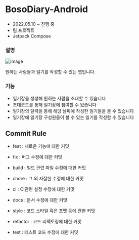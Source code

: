 # BosoDiary-Android
- 2022.05.10 ~ 진행 중
- 팀 프로젝트
- Jetpack Compose

### 설명
![image](https://user-images.githubusercontent.com/65935582/170906566-d74f2a79-d079-4188-9139-19f30fab024b.png)

원하는 사람들과 일기를 작성할 수 있는 앱입니다.

### 기능

- 일기장을 생성해 원하는 사람을 초대할 수 있습니다
- 초대코드를 통해 일기장에 참여할 수 있습니다
- 일기장의 달력을 통해 해당 날짜에 작성한 일기들을 볼 수 있습니다
- 일기장에 일기장 구성원들이 볼 수 있는 일기를 작성할 수 있습니다

## Commit Rule
- feat : 새로운 기능에 대한 커밋
  
- fix : 버그 수정에 대한 커밋
  
- build : 빌드 관련 파일 수정에 대한 커밋
  
- chore : 그 외 자잘한 수정에 대한 커밋
  
- ci : CI관련 설정 수정에 대한 커밋
  
- docs : 문서 수정에 대한 커밋
  
- style : 코드 스타일 혹은 포맷 등에 관한 커밋
  
- refactor :  코드 리팩토링에 대한 커밋
  
- test : 테스트 코드 수정에 대한 커밋
